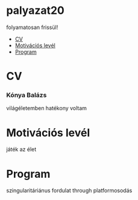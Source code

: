 # palyazat20

folyamatosan frissül!

- [CV](#cv)
- [Motivációs levél](#motivációs-levél)
- [Program](#program)

# CV
### Kónya Balázs
világéletemben hatékony voltam
# Motivációs levél
játék az élet
# Program
szingularitáriánus fordulat through platformosodás
